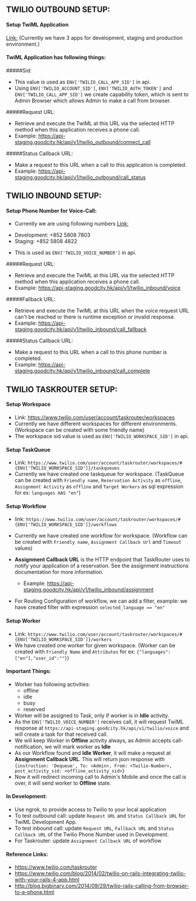 ## TWILIO OUTBOUND SETUP:

#### Setup TwiML Application
  [Link:](https://www.twilio.com/user/account/apps) (Currently we have 3 apps for development, staging and production environment.)
#### TwiML Application has following things:
#####Sid:
- This value is used as `ENV['TWILIO_CALL_APP_SID']` in api.
- Using `ENV['TWILIO_ACCOUNT_SID']`, `ENV['TWILIO_AUTH_TOKEN']` and `ENV['TWILIO_CALL_APP_SID']` we create capability token, which is sent to Admin Browser which allows Admin to make a call from browser.

#####Request URL:
  - Retrieve and execute the TwiML at this URL via the selected HTTP method when this application receives a phone call.
  - Example: https://api-staging.goodcity.hk/api/v1/twilio_outbound/connect_call

#####Status Callback URL:
  - Make a request to this URL when a call to this application is completed.
  - Example: https://api-staging.goodcity.hk/api/v1/twilio_outbound/call_status

## TWILIO INBOUND SETUP:

#### Setup Phone Number for Voice-Call:
* Currently we are using following numbers [Link:](https://www.twilio.com/user/account/phone-numbers/incoming)
 - Development: +852 5808 7803
 - Staging:     +852 5808 4822
* This is used as `ENV['TWILIO_VOICE_NUMBER']` in api.

#####Request URL:
  - Retrieve and execute the TwiML at this URL via the selected HTTP method when this application receives a phone call.
  - Example: https://api-staging.goodcity.hk/api/v1/twilio_inbound/voice

#####Fallback URL:
  - Retrieve and execute the TwiML at this URL when the voice request URL can't be reached or there is runtime exception or invalid response.
  - Example: https://api-staging.goodcity.hk/api/v1/twilio_inbound/call_fallback

#####Status Callback URL:
  - Make a request to this URL when a call to this phone number is completed.
  - Example: https://api-staging.goodcity.hk/api/v1/twilio_inbound/call_complete

## TWILIO TASKROUTER SETUP:

#### Setup Workspace
  * Link: https://www.twilio.com/user/account/taskrouter/workspaces
  * Currently we have different workspaces for different environments. (Workspace can be created with some friendly name)
  * The workspace sid value is used as `ENV['TWILIO_WORKSPACE_SID']` in api.

#### Setup TaskQueue
  * Link: `https://www.twilio.com/user/account/taskrouter/workspaces/#{ENV['TWILIO_WORKSPACE_SID']}/taskqueues`
  * Currently we have created one taskqueue for workspace. 
(TaskQueue can be created with `Friendly name`, `Reservation Activity` as `offline`, `Assignment Activity` as `offline` and `Target Workers` as sql expression for ex:  `languages HAS "en"`)

#### Setup Workflow
  * link: `https://www.twilio.com/user/account/taskrouter/workspaces/#{ENV['TWILIO_WORKSPACE_SID']}/workflows`
  * Currently we have created one workflow for workspace. 
(Workflow can be created with `Friendly name`, `Assignment Callback Url` and `Timeout` values)

  * **Assignment Callback URL** is the HTTP endpoint that TaskRouter uses to notify your application of a reservation. See the assignment instructions documentation for more information.
    - Example: https://api-staging.goodcity.hk/api/v1/twilio_inbound/assignment
  
  * For Routing Configuration of workflow, we can add a filter, example: we have created filter with expression `selected_language == "en"`

#### Setup Worker
  * Link: `https://www.twilio.com/user/account/taskrouter/workspaces/#{ENV['TWILIO_WORKSPACE_SID']}/workers`
  * We have created one worker for given workspace. (Worker can be created with `Friendly Name` and `Attributes` for ex: `{"languages":["en"],"user_id":""}`)
  
#### Important Things:
* Worker has following activities: 
  - offline
  - idle
  - busy
  - reserved
* Worker will be assigned to Task, only if worker is in **Idle** activity.
* As the `ENV['TWILIO_VOICE_NUMBER']` receives call, it will request TwiML response at `https://api-staging.goodcity.hk/api/v1/twilio/voice` and will create a task for that received call.
* We will keep Worker in **Offline** activity always, as Admin accepts call-notification, we will mark worker as **Idle**
* As our Workflow found and **Idle Worker**, it will make a request at **Assignment Callback URL**. This will return json response with `{instruction: 'Dequeue', To: <Admin>, From: <Twilio-Number>, post_activity_sid: <offline_activity_sid>}`
* Now it will redirect incoming call to Admin's Mobile and once the call is over, it will send worker to **Offline** state.

#### In Development:
* Use ngrok, to provide access to Twilio to your local application
* To test outbound call: update `Request URL` and `Status Callback URL` for TwiML Development App.
* To test inbound call: update `Request URL`, `Fallback URL` and `Status Callback URL` of the Twilio Phone Number used in Development.
* For Taskrouter: update `Assignment Callback URL` of workflow

#### Reference Links:
* https://www.twilio.com/taskrouter
* https://www.twilio.com/blog/2014/02/twilio-on-rails-integrating-twilio-with-your-rails-4-app.html
* http://blog.bigbinary.com/2014/09/29/twilio-rails-calling-from-browser-to-a-phone.html

